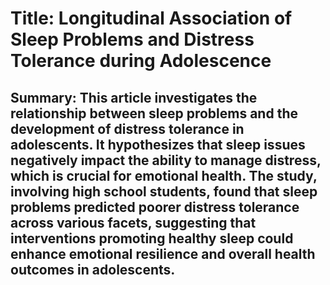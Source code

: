 # Title: Longitudinal Association of Sleep Problems and Distress Tolerance during Adolescence

## Summary: This article investigates the relationship between sleep problems and the development of distress tolerance in adolescents. It hypothesizes that sleep issues negatively impact the ability to manage distress, which is crucial for emotional health. The study, involving high school students, found that sleep problems predicted poorer distress tolerance across various facets, suggesting that interventions promoting healthy sleep could enhance emotional resilience and overall health outcomes in adolescents.